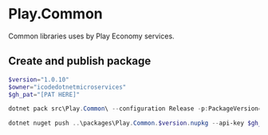 # Play.Common

Common libraries uses by Play Economy services.

## Create and publish package

```powershell
$version="1.0.10"
$owner="icodedotnetmicroservices"
$gh_pat="[PAT HERE]"

dotnet pack src\Play.Common\ --configuration Release -p:PackageVersion=$version -p:RepositoryUrl=https://github.com/$owner/Play.Common -o ..\packages

dotnet nuget push ..\packages\Play.Common.$version.nupkg --api-key $gh_pat --source "github"
```
